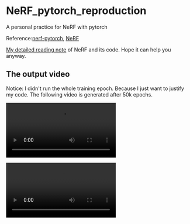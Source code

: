 # NeRF_pytorch_reproduction

A personal practice for NeRF with pytorch

Reference:[nerf-pytorch](https://github.com/yenchenlin/nerf-pytorch), [NeRF](https://arxiv.org/pdf/2003.08934.pdf)

[My detailed reading note](https://davidxu-jj.github.io/blog/NeRF/NeRF.html) of NeRF and its code. Hope it can help you anyway.

## The output video

Notice: I didn't run the whole training epoch. Because I just want to justify my code. The following video is generated after 50k epochs.

![image](./logs/fern_test/fern_test_spiral_050000_rgb.mp4)

![image](./logs/fern_test/fern_test_spiral_050000_disp.mp4)
